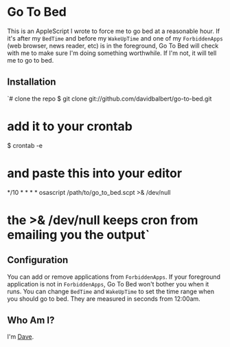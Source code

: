 Go To Bed
=========

This is an AppleScript I wrote to force me to go bed at a reasonable hour. If it's after my `BedTime` and before my `WakeUpTime` and one of my `ForbiddenApps` (web browser, news reader, etc) is in the foreground, Go To Bed will check with me to make sure I'm doing something worthwhile. If I'm not, it will tell me to go to bed.

Installation
------------

`# clone the repo
$ git clone git://github.com/davidbalbert/go-to-bed.git

# add it to your crontab
$ crontab -e

# and paste this into your editor
*/10 * * * * osascript /path/to/go_to_bed.scpt >& /dev/null

# the >& /dev/null keeps cron from emailing you the output`

Configuration
-------------

You can add or remove applications from `ForbiddenApps`. If your foreground application is not in `ForbiddenApps`, Go To Bed won't bother you when it runs.
You can change `BedTime` and `WakeUpTime` to set the time range when you should go to bed. They are measured in seconds from 12:00am.

Who Am I?
---------

I'm [Dave](http://dave.is/).
